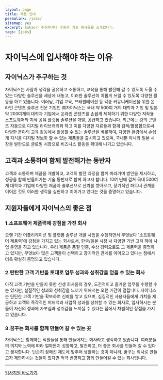 ```yaml
---
layout: page
title: 채용 안내
permalink: /jobs/
sitemap: yes
excerpt: kakao가 주최하거나 후원한 기술 행사들을 소개합니다.
tags: [jobs]
---
```


# 자이닉스에 입사해야 하는 이유

## 자이닉스가 추구하는 것

자이닉스는 사람이 생각을 공유하고 소통하고, 교육을 통해 발전해 갈 수 있도록 도울 수 있는 다양한 솔루션을 세상에 내놓고, 이러한 솔루션이 이롭게 쓰일 수 있도록 다양한 활동을 하고 있습니다.
이러닝, 기업 교육, 프레젠테이션 등 각종 커뮤니케이션을 위한 온라인 콘텐츠 솔루션 전문 기업인 ㈜자이닉스는 국내 약 500여 개의 대학과 기업 및 일본 약 200여개의 대학과 기업에서 온라인 콘텐츠를 손쉽게 제작하기 위한 다양한 저작용 소프트웨어와 지식 공유 플랫폼 솔루션을 개발, 공급하고 있습니다.
최근에는 강의 콘텐츠 자동으로 디지털 라이브러리화 하고 이를 다양한 자료들과 함께 검색/활용함으로써 다양한 분야의 교육 활동에서 활용할 수 있는 솔루션을 비롯하여, 다양한 환경에서 손쉽게 지식을 디지털 정보화 할 수 있는 제품들을 출시하고 있으며, 국내뿐 아니라 일본 시장을 발판으로 글로벌 시장으로 비즈니스 활동을 확대해 나가고 있습니다.

## 고객과 소통하며 함께 발전해가는 동반자
 
고객과 소통하며 제품을 개발하고, 고객의 발전 과정을 함께 따라가며 방안을 제시하고, 성공을 함께 만들어가는 기술 동반자로 함께 하고자 합니다.
10여 년에 걸쳐 국내 500여 개 대학과 기업에 다양한 제품과 솔루션으로 신뢰를 쌓아오고, 장기적인 파트너 관계를 이어온 것도 이러한 생각을 실현하고 이어가고 있다는 것을 증명하고 있습니다.

## 지원자들에게 자이닉스의 좋은 점
 
### 1.소프트웨어 제품력에 강점을 가진 회사
 
오랜 기간 어플리케이션 및 플랫폼 솔루션 개발 사업을 수행하면서 무엇보다 '소프트웨어 제품력'에 강점을 가지고 있는 회사로서, 한국/일본 시장 내 다양한 기반 고객 하에 사업 운영을 하고 있습니다.
우리 제품은 품질 인증, 수상 경력으로도 그 제품력을 증명하고 있지만, 무엇보다 많은 고객들이 선택하고 장기적인 관계를 이어오고 있다는 점에서 더욱 확실히 증명되고 있습니다.

### 2.탄탄한 고객 기반을 토대로 업무 성과와 성취감을 얻을 수 있는 회사
 
아직 고객 기반을 만들지 못한 신생 회사들의 경우, 도전적이고 즐거운 업무를 수행할 수는 있지만, 실질적인 성과와 성취감을 느끼기 위해서는 오랜 기간이 걸립니다.
자이닉스는 탄탄한 고객 기반을 확보하여 신뢰를 쌓고 있으며, 실질적인 사용자들에게 가치를 제공하고 고객의 즉각적인 피드백과 사업적 성과를 성취할 수 있는 회사로, 입사하시는 분들이 자신의 성과에 자부심과 성취감을 느끼실 수 있다는 점에서 차별적인 장점을 가지고 있습니다.
 
### 3.꿈꾸는 회사를 함께 만들어 갈 수 있는 곳
 
자이닉스는 함께하는 직원들을 통해 만들어지는 회사라고 생각하고 있습니다.
여러분들의 의지와 노력에 따라 얼마든지 성장하고, 발전하고, 더 좋은 회사를 만들어 갈 수 있다고 생각합니다.
단순히 정해진 제도에 맞추어 생활하는 것이 아니라, 꿈꾸는 회사로 만들고자 제안하시는 것들이 있다면 적극 반영하고 함께 만들어갈 수 있는 회사입니다.

---


[입사지원 바로가기][1]

[1]: mailto://recruit@xinics.com
